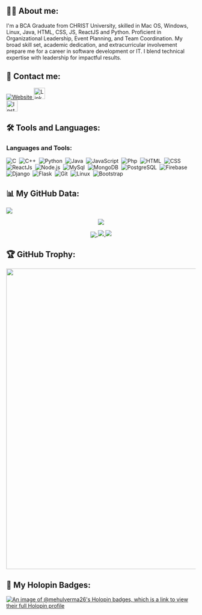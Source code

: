 ## 👨‍💻 About me:

<p align="left">
I'm a BCA Graduate from CHRIST University, skilled in Mac OS, Windows, Linux, Java, HTML, CSS, JS, ReactJS and Python. Proficient in Organizational Leadership, Event Planning, and Team Coordination. My broad skill set, academic dedication, and extracurricular involvement prepare me for a career in software development or IT. I blend technical expertise with leadership for impactful results.
</p>

## 📱 Contact me:

<p align="left">
<a href="https://mehulverma.netlify.app/" target="_blank"><img alt="Website" src="https://img.shields.io/website?url=https%3A%2F%2Fmehulverma.netlify.app%2F&style=for-the-badge&logo=Internet%20Explorer&logoColor=%230076D6&color=%231A1110">
</a><a href="https://www.linkedin.com/in/mehulverma26/" target="_blank"><img alt="LinkedIn" src="https://img.shields.io/badge/linkedin-%230077B5.svg?&style=for-the-badge&logo=linkedin&logoColor=white"  height="30px"/></a><br><a href="https://www.instagram.com/mehulverma26" target="_blank"><img alt="Instagram" src="https://img.shields.io/badge/Instagram-E4405F?style=for-the-badge&logo=instagram&logoColor=white"  height="30px"/></a>
</p>

## 🛠 Tools and Languages:

<h3 align="left">Languages and Tools:</h3>

![C](https://img.shields.io/badge/-C-05122A?style=flat&logo=C&logoColor=00599C)&nbsp;
![C++](https://img.shields.io/badge/-C++-05122A?style=flat&logo=C%2B%2B&logoColor=00599C)&nbsp;
![Python](https://img.shields.io/badge/-Python-05122A?style=flat&logo=python)&nbsp;
![Java](https://img.shields.io/badge/-Java-05122A?style=flat&logo=java&logoColor=00599C)&nbsp;
![JavaScript](https://img.shields.io/badge/-JavaScript-05122A?style=flat&logo=javascript)&nbsp;
![Php](https://img.shields.io/badge/-Php-05122A?style=flat&logo=php)&nbsp;
![HTML](https://img.shields.io/badge/-Html-05122A?style=flat&logo=html)&nbsp;
![CSS](https://img.shields.io/badge/-Css-05122A?style=flat&logo=css)&nbsp;
![ReactJs](https://img.shields.io/badge/-React-05122A?style=flat&logo=react)&nbsp;
![Node.js](https://img.shields.io/badge/-Node.js-05122A?style=flat&logo=node.js)&nbsp;
![MySql](https://img.shields.io/badge/-Mysql-05122A?style=flat&logo=mysql)&nbsp;
![MongoDB](https://img.shields.io/badge/-MongoDB-05122A?style=flat&logo=mongodb)&nbsp;
![PostgreSQL](https://img.shields.io/badge/-PostgreSQL-05122A?style=flat&logo=postgresql)&nbsp;
![Firebase](https://img.shields.io/badge/-Firebase-05122A?style=flat&logo=firebase)&nbsp;
![Django](https://img.shields.io/badge/-Django-05122A?style=flat&logo=django)&nbsp;
![Flask](https://img.shields.io/badge/-Flask-05122A?style=flat&logo=flask)&nbsp;
![Git](https://img.shields.io/badge/-Git-05122A?style=flat&logo=git)&nbsp;
![Linux](https://img.shields.io/badge/-Linux-05122A?style=flat&logo=linux)&nbsp;
![Bootstrap](https://img.shields.io/badge/-Bootstrap-05122A?style=flat&logo=bootstrap)&nbsp;

## 📊 My GitHub Data:
<a href="https://github.com/mehulverma26">
  <img src="https://komarev.com/ghpvc/?username=mehulverma26&label=Profile%20views&color=0e75b6&style=for-the-badge"/>
</a>
<p align="center">
<img src="https://github-readme-stats.vercel.app/api/top-langs/?username=mehulverma26&theme=algolia&layout=compact"/>
</p>

<p align="center">
  <a href="https://github.com/mehulverma26">
    <img align="center" src="https://github-profile-summary-cards.vercel.app/api/cards/profile-details?username=mehulverma26&theme=github_dark" />
    <img src="https://github-readme-stats.vercel.app/api?username=mehulverma26&show_icons=true&theme=github_dark&hide_border=true" />
    <img src="https://github-readme-streak-stats.herokuapp.com/?user=mehulverma26&theme=github-dark-blue&hide_border=true" />
</a>
</p>

## 🏆 GitHub Trophy:
<p align="center">
<a href="https://github.com/mehulverma26/">
  <img width=800 src="https://github-profile-trophy.vercel.app/?username=mehulverma26&column=8&theme=onedark&no-frame=true&no-bg=true"/>
</a>
</p>

## 📛 My Holopin Badges:

[![An image of @mehulverma26's Holopin badges, which is a link to view their full Holopin profile](https://holopin.me/mehulverma26)](https://holopin.io/@mehulverma26)
